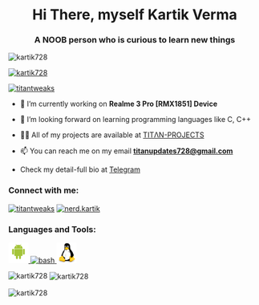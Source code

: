 <h1 align="center">Hi There, myself Kartik Verma</h1>
<h3 align="center">A NOOB person who is curious to learn new things</h3>

<p align="left"> <img src="https://komarev.com/ghpvc/?username=kartik728&label=Profile%20views&color=0e75b6&style=flat" alt="kartik728" /> </p>

<p align="left"> <a href="https://github.com/ryo-ma/github-profile-trophy"><img src="https://github-profile-trophy.vercel.app/?username=kartik728" alt="kartik728" /></a> </p>

<p align="left"> <a href="https://twitter.com/titantweaks" target="blank"><img src="https://img.shields.io/twitter/follow/titantweaks?logo=twitter&style=for-the-badge" alt="titantweaks" /></a> </p>

- 🔭 I’m currently working on **Realme 3 Pro [RMX1851] Device**

- 🌱 I’m looking forward on learning programming languages like C, C++

- 👨‍💻 All of my projects are available at <a href="https://github.com/TITAN-PROJECTS">TITΛN-PROJECTS</a>

- 📫 You can reach me on my email **titanupdates728@gmail.com**

- Check my detail-full bio at <a href="https://t.me/Kartikinfo">Telegram</a>

<h3 align="left">Connect with me:</h3>
<p align="left">
<a href="https://twitter.com/titantweaks" target="blank"><img align="center" src="https://raw.githubusercontent.com/rahuldkjain/github-profile-readme-generator/master/src/images/icons/Social/twitter.svg" alt="titantweaks" height="30" width="40" /></a>
<a href="https://instagram.com/nerd.kartik" target="blank"><img align="center" src="https://raw.githubusercontent.com/rahuldkjain/github-profile-readme-generator/master/src/images/icons/Social/instagram.svg" alt="nerd.kartik" height="30" width="40" /></a>
</p>

<h3 align="left">Languages and Tools:</h3>
<p align="left"> <a href="https://developer.android.com" target="_blank" rel="noreferrer"> <img src="https://raw.githubusercontent.com/devicons/devicon/master/icons/android/android-original-wordmark.svg" alt="android" width="40" height="40"/> </a> <a href="https://www.gnu.org/software/bash/" target="_blank" rel="noreferrer"> <img src="https://www.vectorlogo.zone/logos/gnu_bash/gnu_bash-icon.svg" alt="bash" width="40" height="40"/> </a> <a href="https://www.linux.org/" target="_blank" rel="noreferrer"> <img src="https://raw.githubusercontent.com/devicons/devicon/master/icons/linux/linux-original.svg" alt="linux" width="40" height="40"/> </a> </p>

<p><img align="left" src="https://github-readme-stats.vercel.app/api/top-langs?username=kartik728&show_icons=true&locale=en&layout=compact" alt="kartik728" /></p>

<p>&nbsp;<img align="center" src="https://github-readme-stats.vercel.app/api?username=kartik728&show_icons=true&locale=en" alt="kartik728" /></p>

<p><img align="center" src="https://github-readme-streak-stats.herokuapp.com/?user=kartik728&" alt="kartik728" /></p>
